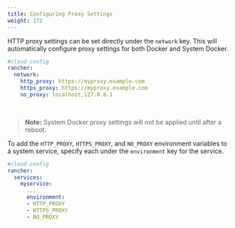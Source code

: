 ```yaml
---
title: Configuring Proxy Settings
weight: 172
---
```


HTTP proxy settings can be set directly under the `network` key. This will automatically configure proxy settings for both Docker and System Docker.

```yaml
#cloud-config
rancher:
  network:
    http_proxy: https://myproxy.example.com
    https_proxy: https://myproxy.example.com
    no_proxy: localhost,127.0.0.1
```

<br>

> **Note:** System Docker proxy settings will not be applied until after a reboot.

To add the `HTTP_PROXY`, `HTTPS_PROXY`, and `NO_PROXY` environment variables to a system service, specify each under the `environment` key for the service.

```yaml
#cloud-config
rancher:
  services:
    myservice:
      ...
      environment:
      - HTTP_PROXY
      - HTTPS_PROXY
      - NO_PROXY
```
